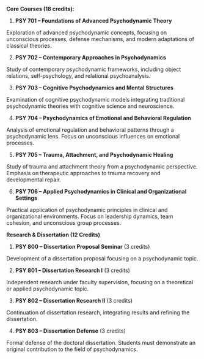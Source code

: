 **Core Courses (18 credits):**

1.	**PSY 701 – Foundations of Advanced Psychodynamic Theory**

Exploration of advanced psychodynamic concepts, focusing on unconscious processes, defense mechanisms, and modern adaptations of classical theories.

2.	**PSY 702 – Contemporary Approaches in Psychodynamics**

Study of contemporary psychodynamic frameworks, including object relations, self-psychology, and relational psychoanalysis.

3.	**PSY 703 – Cognitive Psychodynamics and Mental Structures**

Examination of cognitive psychodynamic models integrating traditional psychodynamic theories with cognitive science and neuroscience.

4.	**PSY 704 – Psychodynamics of Emotional and Behavioral Regulation**

Analysis of emotional regulation and behavioral patterns through a psychodynamic lens. Focus on unconscious influences on emotional processes.

5.	**PSY 705 – Trauma, Attachment, and Psychodynamic Healing**

Study of trauma and attachment theory from a psychodynamic perspective. Emphasis on therapeutic approaches to trauma recovery and developmental repair.

6.	**PSY 706 – Applied Psychodynamics in Clinical and Organizational Settings**

Practical application of psychodynamic principles in clinical and organizational environments. Focus on leadership dynamics, team cohesion, and unconscious group processes.

**Research & Dissertation (12 Credits)**

1.	**PSY 800 – Dissertation Proposal Seminar** (3 credits)

Development of a dissertation proposal focusing on a psychodynamic topic.

2.	**PSY 801 – Dissertation Research I** (3 credits)

Independent research under faculty supervision, focusing on a theoretical or applied psychodynamic topic.

3.	**PSY 802 – Dissertation Research II** (3 credits)

Continuation of dissertation research, integrating results and refining the dissertation.

4.	**PSY 803 – Dissertation Defense** (3 credits)

Formal defense of the doctoral dissertation. Students must demonstrate an original contribution to the field of psychodynamics.